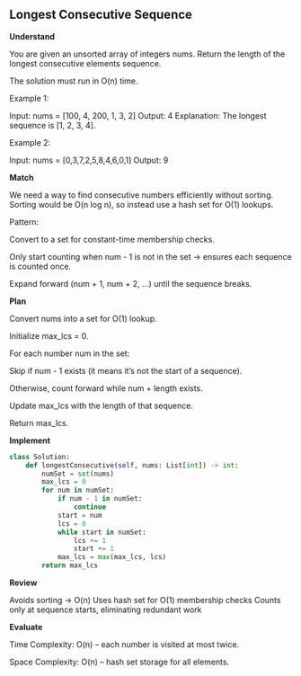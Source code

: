 ## Longest Consecutive Sequence

**Understand**

You are given an unsorted array of integers nums.
Return the length of the longest consecutive elements sequence.

The solution must run in O(n) time.

Example 1:

Input: nums = [100, 4, 200, 1, 3, 2]
Output: 4
Explanation: The longest sequence is [1, 2, 3, 4].

Example 2:

Input: nums = [0,3,7,2,5,8,4,6,0,1]
Output: 9

**Match**

We need a way to find consecutive numbers efficiently without sorting.
Sorting would be O(n log n), so instead use a hash set for O(1) lookups.

Pattern:

Convert to a set for constant-time membership checks.

Only start counting when num - 1 is not in the set → ensures each sequence is counted once.

Expand forward (num + 1, num + 2, …) until the sequence breaks.

**Plan**

Convert nums into a set for O(1) lookup.

Initialize max_lcs = 0.

For each number num in the set:

Skip if num - 1 exists (it means it’s not the start of a sequence).

Otherwise, count forward while num + length exists.

Update max_lcs with the length of that sequence.

Return max_lcs.

**Implement**

```py
class Solution:
    def longestConsecutive(self, nums: List[int]) -> int:
        numSet = set(nums)
        max_lcs = 0
        for num in numSet:
            if num - 1 in numSet:
                continue
            start = num
            lcs = 0
            while start in numSet:
                lcs += 1
                start += 1
            max_lcs = max(max_lcs, lcs)
        return max_lcs
```

**Review**

Avoids sorting → O(n)
Uses hash set for O(1) membership checks
Counts only at sequence starts, eliminating redundant work

**Evaluate**

Time Complexity: O(n) – each number is visited at most twice.

Space Complexity: O(n) – hash set storage for all elements.
